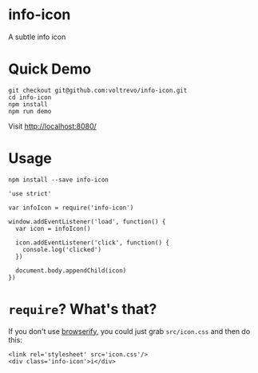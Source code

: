 # info-icon
A subtle info icon

# Quick Demo

```
git checkout git@github.com:voltrevo/info-icon.git
cd info-icon
npm install
npm run demo
```

Visit [http://localhost:8080/](http://localhost:8080/)

# Usage

`npm install --save info-icon`

```
'use strict'

var infoIcon = require('info-icon')

window.addEventListener('load', function() {
  var icon = infoIcon()

  icon.addEventListener('click', function() {
    console.log('clicked')
  })

  document.body.appendChild(icon)
})
```

# `require`? What's that?

If you don't use [browserify](http://browserify.org/), you could just grab `src/icon.css` and then do this:

```
<link rel='stylesheet' src='icon.css'/>
<div class='info-icon'>i</div>
```
